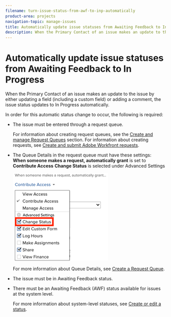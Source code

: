 ```yaml
---
filename: turn-issue-status-from-awf-to-inp-automatically
product-area: projects
navigation-topic: manage-issues
title: Automatically update issue statuses from Awaiting Feedback to In Progress
description: When the Primary Contact of an issue makes an update to the issue by either updating a field (including a custom field) or adding a comment, the issue status updates to In Progress automatically.
---
```


# Automatically update issue statuses from Awaiting Feedback to In Progress

When the Primary Contact of an issue makes an update to the issue by either updating a field (including a custom field) or adding a comment, the issue status updates to In Progress automatically.

In order for this automatic status change to occur, the following is required:

* The issue must be entered through a request queue.

  For information about creating request queues, see the [Create and manage Request Queues](../../../manage-work/requests/create-and-manage-request-queues/create-manage-request-queues.md) section. For information about creating requests, see [Create and submit Adobe Workfront requests](../../../manage-work/requests/create-requests/create-submit-requests.md).

* The Queue Details in the request queue must have these settings:  
  **When someone makes a request, automatically grant** is set to **Contribute Access** 
  **Change Status** is selected under Advanced Settings

  ![Queue Details give Contribute Access and Change Status is selected.](assets/queuedetails-contributeaccess-changestatus.png)

  For more information about Queue Details, see [Create a Request Queue](../../../manage-work/requests/create-and-manage-request-queues/create-request-queue.md).

* The issue must be in Awaiting Feedback status.
* There must be an Awaiting Feedback (AWF) status available for issues at the system level.

  For more information about system-level statuses, see [Create or edit a status](../../../administration-and-setup/customize-workfront/creating-custom-status-and-priority-labels/create-or-edit-a-status.md).

